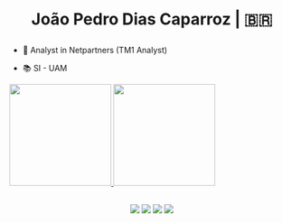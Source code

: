 <div>
  
<h1>
<p align="center"> João Pedro Dias Caparroz | 🇧🇷 
</p>
</h1>
</div>

<div>
  
- 💼 Analyst in Netpartners (TM1 Analyst)

- 📚 SI - UAM

</div>

<div>
  <a href="https://github.com/jpcaparroz">
  <img height="180em" src="https://github-readme-stats.vercel.app/api?username=jpcaparroz&show_icons=true&theme=graywhite&include_all_commits=true&count_private=true"/>
  <img height="180em" src="https://github-readme-stats.vercel.app/api/top-langs/?username=jpcaparroz&layout=compact&langs_count=7&theme=graywhite"/>
</div>
  
<h2> </h2>
  
<div>
<p align="center">
<a href="https://www.linkedin.com/in/jo%C3%A3o-pedro-dias-caparroz-2b19a1161/" target="_blank"><img src="https://img.shields.io/badge/-LinkedIn-%230077B5?style=for-the-badge&logo=linkedin&logoColor=white" target="_blank"></a> 
<a href = "mailto:jpkook2011@gmail.com"><img src="https://img.shields.io/badge/-Gmail-%23333?style=for-the-badge&logo=gmail&logoColor=white" target="_blank"></a>
<a href="https://instagram.com/joaooo0" target="_blank"><img src="https://img.shields.io/badge/-Instagram-%23E4405F?style=for-the-badge&logo=instagram&logoColor=white" target="_blank"></a>
  <a href="https://twitter.com/jpcaparroz" target="_blank"><img src="https://img.shields.io/badge/Twitter-1DA1F2?style=for-the-badge&logo=twitter&logoColor=white" target="_blank"></a>
</p>
</div>
